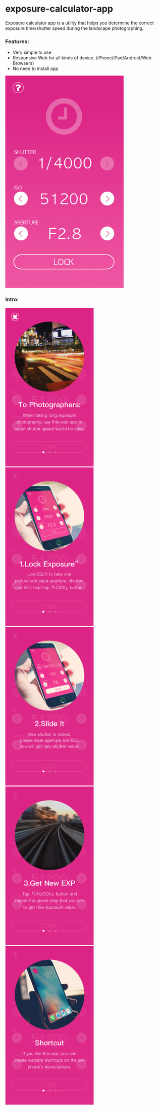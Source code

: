 # exposure-calculator-app
Exposure calculator app is a utility that helps you determine the correct exposure time/shutter speed during the landscape photographing.

### Features:
- Very simple to use
- Responsive Web for all kinds of device. (iPhone/iPad/Android/Web Browsers)
- No need to install app

<img src="https://raw.githubusercontent.com/justin3737/exposure-calculator-app/ecf147e4f30060da06fc6d42e0e6a3fd500f796a/src/assets/sketch/main.png" width="375">

### Intro:
<img src="https://raw.githubusercontent.com/justin3737/exposure-calculator-app/91f20e8425fb824632d6a19e2431cec98d91f6f8/src/assets/sketch/intro.png" width="280">
<img src="https://raw.githubusercontent.com/justin3737/exposure-calculator-app/91f20e8425fb824632d6a19e2431cec98d91f6f8/src/assets/sketch/intro%202.png" width="280">
<img src="https://raw.githubusercontent.com/justin3737/exposure-calculator-app/91f20e8425fb824632d6a19e2431cec98d91f6f8/src/assets/sketch/intro%203.png" width="280">
<img src="https://raw.githubusercontent.com/justin3737/exposure-calculator-app/91f20e8425fb824632d6a19e2431cec98d91f6f8/src/assets/sketch/intro%204.png" width="280">
<img src="https://raw.githubusercontent.com/justin3737/exposure-calculator-app/91f20e8425fb824632d6a19e2431cec98d91f6f8/src/assets/sketch/intro%205.png" width="280">
